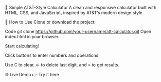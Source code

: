 🧮 Simple AT&T-Style Calculator
A clean and responsive calculator built with HTML, CSS, and JavaScript, inspired by AT&T’s modern design style.

🔧 How to Use
Clone or download the project:

Code
git clone https://github.com/your-username/att-calculator.git
Open index.html in your browser.

Start calculating!

Click buttons to enter numbers and operations.

Use C to clear, ← to delete last digit, and = to get results.

🌐 Live Demo
👉 Try it here
